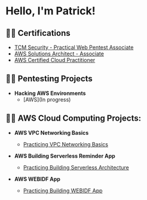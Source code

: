 <h1>Hello, I'm Patrick!</h1>

<h2>👨‍💻 Certifications</h2>

- [TCM Security - Practical Web Pentest Associate](https://certified.tcm-sec.com/52875e66-2b71-409d-be52-a8810d44f8e8?key=1b29e305907f882d8cf920d4fe011e135450a1509dee33a1602ba4c498bb3ae5#acc.Zav6BKeT)
- [AWS Solutions Architect - Associate](https://www.credly.com/badges/9811c4ea-48a2-4ec7-9f89-082c77bb6136)
- [AWS Certified Cloud Practitioner](https://www.credly.com/badges/784e4736-011f-4802-bc21-890c1da6b536)

<h2>👨‍💻 Pentesting Projects</h2>

  - <b>Hacking AWS Environments</b>
    - [AWS](In progress)

<h2>👨‍💻 AWS Cloud Computing Projects:</h2>

- <b>AWS VPC Networking Basics</b>
  - [Practicing VPC Networking Basics](https://github.com/patrickjuster/VPCNetworkingProject)
 
- <b>AWS Building Serverless Reminder App</b>
  - [Practicing Building Serverless Architecture](https://github.com/patrickjuster/ServerlessAppProject)
 
- <b>AWS WEBIDF App</b>
  - [Practicing Building WEBIDF App](https://github.com/patrickjuster/WEBIDFappProj)
